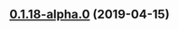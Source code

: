 ## [0.1.18-alpha.0](https://github.com/datacamp/design-system/compare/@datacamp/waffles-popover@0.1.18-alpha.0...@datacamp/waffles-popover@0.1.18-alpha.0) (2019-04-15)



